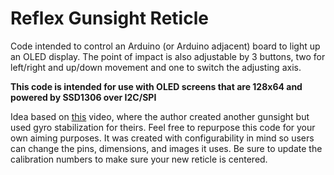 # Reflex Gunsight Reticle

Code intended to control an Arduino (or Arduino adjacent) board to light up an OLED display. The point of impact is also adjustable by 3 buttons, two for left/right and up/down movement and one to switch the adjusting axis.

**This code is intended for use with OLED screens that are 128x64 and powered by SSD1306 over I2C/SPI**

Idea based on [this](https://www.youtube.com/watch?v=TMBG8ANmtD4) video, where the author created another gunsight but used gyro stabilization for theirs. Feel free to repurpose this code for your own aiming purposes. It was created with configurability in mind so users can change the pins, dimensions, and images it uses. Be sure to update the calibration numbers to make sure your new reticle is centered. 

